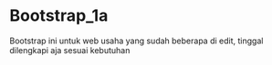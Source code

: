# Bootstrap_1a
 Bootstrap ini untuk web usaha yang sudah beberapa di edit, tinggal dilengkapi aja sesuai kebutuhan
